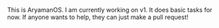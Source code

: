 This is AryamanOS. I am currently working on v1. It does basic tasks for now. If anyone wants to help, they can just make a pull request!
